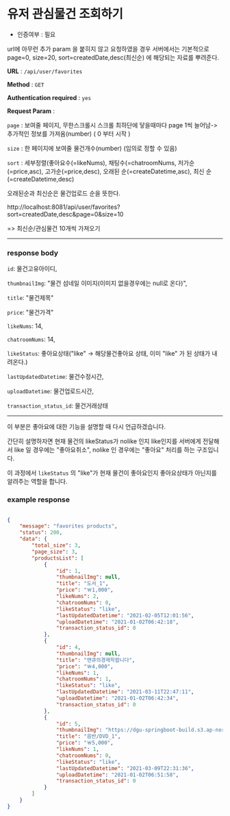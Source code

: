# 유저 관심물건 조회하기

* 인증여부 : 필요

url에 아무런 추가 param 을 붙히지 않고 요청하였을 경우 서버에서는 기본적으로
page=0, size=20, sort=createdDate,desc(최신순)
에 해당되는 자료를 뿌려준다.


**URL** : `/api/user/favorites`

**Method** : `GET`

**Authentication required** : `yes`

**Request Param** :

`page` : 보여줄 페이지, 무한스크롤시 스크롤 최하단에 닿을때마다 page 1씩 늘어남-> 추가적인 정보를 가져옴(number) ( 0 부터 시작 )

`size` : 한 페이지에 보여줄 물건개수(number) (임의로 정할 수 있음)

`sort` : 세부정렬(좋아요수(=likeNums), 채팅수(=chatroomNums, 저가순(=price,asc), 고가순(=price,desc), 오래된 순(=createDatetime,asc), 최신 순(=createDatetime,desc)

오래된순과 최신순은 물건업로드 순을 뜻한다.

http://localhost:8081/api/user/favorites?sort=createdDate,desc&page=0&size=10

=> 최신순/관심물건 10개씩 가져오기

---

### response body

`id`: 물건고유아이디,

`thumbnailImg`: "물건 섬네일 이미지(이미지 없을경우에는 null로 온다)",

`title`: "물건제목"

`price`: "물건가격"

`likeNums`: 14,

`chatroomNums`: 14,

`likeStatus`: 좋아요상태("like" ->
해당물건좋아요 상태, 이미 "like" 가 된 상태가 내려온다.)

`lastUpdatedDatetime`: 물건수정시간,

`uploadDatetime`: 물건업로드시간,

`transaction_status_id`: 물건거래상태

--- 
이 부분은 좋아요에 대한 기능을 설명할 때 다시 언급하겠습니다.

간단히 설명하자면 현재 물건의 likeStatus가 nolike 인지 like인지를 서버에게 전달해서 like 일 경우에는 "좋아요취소", nolike 인 경우에는 "좋아요" 처리를 하는 구조입니다.

이 과정에서
`likeStatus` 의 "like"가 현재 물건이 좋아요인지 좋아요상태가 아닌지를 알려주는 역할을 합니다.



### example response


```json

{
    "message": "favorites products",
    "status": 200,
    "data": {
        "total_size": 3,
        "page_size": 3,
        "productsList": [
            {
                "id": 1,
                "thumbnailImg": null,
                "title": "도서_1",
                "price": "￦1,000",
                "likeNums": 2,
                "chatroomNums": 0,
                "likeStatus": "like",
                "lastUpdatedDatetime": "2021-02-05T12:01:56",
                "uploadDatetime": "2021-01-02T06:42:18",
                "transaction_status_id": 0
            },
            {
                "id": 4,
                "thumbnailImg": null,
                "title": "맨큐의경제학팝니다",
                "price": "￦4,000",
                "likeNums": 1,
                "chatroomNums": 1,
                "likeStatus": "like",
                "lastUpdatedDatetime": "2021-03-11T22:47:11",
                "uploadDatetime": "2021-01-02T06:42:34",
                "transaction_status_id": 0
            },
            {
                "id": 5,
                "thumbnailImg": "https://dgu-springboot-build.s3.ap-northeast-2.amazonaws.com/sample/138720282_1_1611149403_w292.jpg",
                "title": "음반/DVD_1",
                "price": "￦5,000",
                "likeNums": 1,
                "chatroomNums": 0,
                "likeStatus": "like",
                "lastUpdatedDatetime": "2021-03-09T22:31:36",
                "uploadDatetime": "2021-01-02T06:51:58",
                "transaction_status_id": 0
            }
        ]
    }
}



```